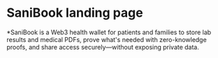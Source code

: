 # SaniBook landing page

*SaniBook is a Web3 health wallet for patients and families to store lab results and medical PDFs, prove what's needed with zero-knowledge proofs, and share access securely—without exposing private data.
